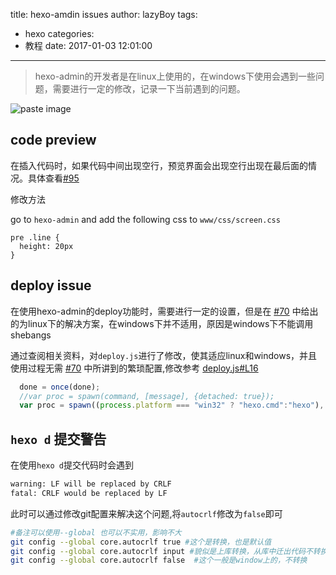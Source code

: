 title: hexo-amdin issues
author: lazyBoy
tags:
  - hexo
categories:
  - 教程
date: 2017-01-03 12:01:00
---
>hexo-admin的开发者是在linux上使用的，在windows下使用会遇到一些问题，需要进行一定的修改，记录一下当前遇到的问题。

![paste image](http://oh1jgyw0v.bkt.clouddn.com/s1cros1rt0tlezgjly0vl  "Hexo admin")

<!-- more -->

## code preview

在插入代码时，如果代码中间出现空行，预览界面会出现空行出现在最后面的情况。具体查看[#95](https://github.com/jaredly/hexo-admin/issues/95)

修改方法

go to `hexo-admin` and add the following css to `www/css/screen.css`

```
pre .line {
  height: 20px
}
```


## deploy issue

在使用hexo-admin的deploy功能时，需要进行一定的设置，但是在 [#70](https://github.com/jaredly/hexo-admin/issues/70) 中给出的为linux下的解决方案，在windows下并不适用，原因是windows下不能调用shebangs

通过查阅相关资料，对`deploy.js`进行了修改，使其适应linux和windows，并且使用过程无需 [#70](https://github.com/jaredly/hexo-admin/issues/70) 中所讲到的繁琐配置,修改参考 [deploy.js#L16](https://github.com/xbotao/hexo-admin/blob/master/deploy.js#L16)

```JavaScript
  done = once(done);
  //var proc = spawn(command, [message], {detached: true});
  var proc = spawn((process.platform === "win32" ? "hexo.cmd":"hexo"), ['d', '-g'], {detached: true});

```



## `hexo d` 提交警告
在使用`hexo d`提交代码时会遇到
```Bash
warning: LF will be replaced by CRLF   
fatal: CRLF would be replaced by LF  
```

此时可以通过修改git配置来解决这个问题,将`autocrlf`修改为`false`即可

```Bash
#备注可以使用--global 也可以不实用，影响不大  
git config --global core.autocrlf true #这个是转换，也是默认值  
git config --global core.autocrlf input #貌似是上库转换，从库中迁出代码不转换  
git config --global core.autocrlf false  #这个一般是window上的，不转换  
```